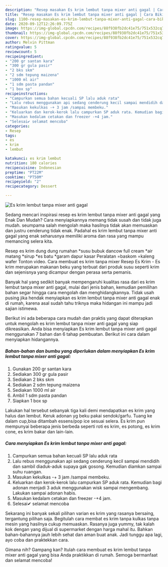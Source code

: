```yaml
---
description: "Resep masakan Es krim lembut tanpa mixer anti gagal | Cara Bikin Es krim lembut tanpa mixer anti gagal Yang Enak Dan Mudah"
title: "Resep masakan Es krim lembut tanpa mixer anti gagal | Cara Bikin Es krim lembut tanpa mixer anti gagal Yang Enak Dan Mudah"
slug: 1100-resep-masakan-es-krim-lembut-tanpa-mixer-anti-gagal-cara-bikin-es-krim-lembut-tanpa-mixer-anti-gagal-yang-enak-dan-mudah
date: 2020-09-12T12:26:09.775Z
image: https://img-global.cpcdn.com/recipes/88f938fb2dc41e75/751x532cq70/es-krim-lembut-tanpa-mixer-anti-gagal-foto-resep-utama.jpg
thumbnail: https://img-global.cpcdn.com/recipes/88f938fb2dc41e75/751x532cq70/es-krim-lembut-tanpa-mixer-anti-gagal-foto-resep-utama.jpg
cover: https://img-global.cpcdn.com/recipes/88f938fb2dc41e75/751x532cq70/es-krim-lembut-tanpa-mixer-anti-gagal-foto-resep-utama.jpg
author: Melvin Pittman
ratingvalue: 5
reviewcount: 5
recipeingredient:
- "200 gr santan kara"
- "300 gr gula pasir"
- "2 bks skm"
- "2 sdm tepung maizena"
- "1000 ml air"
- "1 sdm pasta pandan"
- "1 box sp"
recipeinstructions:
- "Campurkan semua bahan kecuali SP lalu aduk rata"
- "Lalu rebus menggunakan api sedang cenderung kecil sampai mendidih dan sambil diaduk-aduk supaya gak gosong. Kemudian diamkan sampai suhu ruangan."
- "Masukan kekulkas -+ 3 jam /sampai membeku."
- "Keluarkan dan kerok-kerok lalu campurkan SP aduk rata. Kemudian bagi adonan menjadi 3 aduk menggunakan wisk sampai mengembang. Lakukan sampai adonan habis."
- "Masukan kedalam cetakan dan freezer -+4 jam."
- "Selesai✔ selamat mencoba"
categories:
- Resep
tags:
- es
- krim
- lembut

katakunci: es krim lembut 
nutrition: 180 calories
recipecuisine: Indonesian
preptime: "PT22M"
cooktime: "PT50M"
recipeyield: "2"
recipecategory: Dessert

---
```



![Es krim lembut tanpa mixer anti gagal](https://img-global.cpcdn.com/recipes/88f938fb2dc41e75/751x532cq70/es-krim-lembut-tanpa-mixer-anti-gagal-foto-resep-utama.jpg)

Sedang mencari inspirasi resep es krim lembut tanpa mixer anti gagal yang Enak Dan Mudah? Cara menyiapkannya memang tidak susah dan tidak juga mudah. seumpama salah mengolah maka hasilnya tidak akan memuaskan dan justru cenderung tidak enak. Padahal es krim lembut tanpa mixer anti gagal yang enak seharusnya memiliki aroma dan rasa yang mampu memancing selera kita.

Resep es krim dung dung rumahan *susu bubuk dancow full cream *air matang *sirup *es batu *garam dapur kasar Peralatan =baskom =kaleng wafer Tonton video. Cara membuat es krim tanpa mixer Resep Es Krim - Es krim merupakan makanan beku yang terbuat dari produk susu seperti krim dan sejenisnya yang dicampur dengan perasa serta pemanis.

Banyak hal yang sedikit banyak mempengaruhi kualitas rasa dari es krim lembut tanpa mixer anti gagal, mulai dari jenis bahan, kemudian pemilihan bahan segar hingga cara mengolah dan menghidangkannya. Tidak usah pusing jika hendak menyiapkan es krim lembut tanpa mixer anti gagal enak di rumah, karena asal sudah tahu triknya maka hidangan ini mampu jadi sajian istimewa.


Berikut ini ada beberapa cara mudah dan praktis yang dapat diterapkan untuk mengolah es krim lembut tanpa mixer anti gagal yang siap dikreasikan. Anda bisa menyiapkan Es krim lembut tanpa mixer anti gagal menggunakan 7 bahan dan 6 tahap pembuatan. Berikut ini cara dalam menyiapkan hidangannya.

<!--inarticleads1-->

##### Bahan-bahan dan bumbu yang diperlukan dalam menyiapkan Es krim lembut tanpa mixer anti gagal:

1. Gunakan 200 gr santan kara
1. Sediakan 300 gr gula pasir
1. Sediakan 2 bks skm
1. Sediakan 2 sdm tepung maizena
1. Sediakan 1000 ml air
1. Ambil 1 sdm pasta pandan
1. Siapkan 1 box sp


Lakukan hal tersebut sebanyak tiga kali demi mendapatkan es krim yang halus dan lembut. Keruk adonan yg beku pakai sendok/garfu. Tuang ke dalam cup,bisa ditambah essens/pop ice sesuai selera. Es krim pun mempunyai beberapa jenis berbeda seperti roti es krim, es potong, es krim cone, es krim bakar dan lain-lain. 

<!--inarticleads2-->

##### Cara menyiapkan Es krim lembut tanpa mixer anti gagal:

1. Campurkan semua bahan kecuali SP lalu aduk rata
1. Lalu rebus menggunakan api sedang cenderung kecil sampai mendidih dan sambil diaduk-aduk supaya gak gosong. Kemudian diamkan sampai suhu ruangan.
1. Masukan kekulkas -+ 3 jam /sampai membeku.
1. Keluarkan dan kerok-kerok lalu campurkan SP aduk rata. Kemudian bagi adonan menjadi 3 aduk menggunakan wisk sampai mengembang. Lakukan sampai adonan habis.
1. Masukan kedalam cetakan dan freezer -+4 jam.
1. Selesai✔ selamat mencoba


Sekarang ini banyak sekali pilihan varian es krim yang rasanya bersaing, tergantung pilihan saja. Begitulah cara membat es krim tanpa kulkas tanpa mesin yang hasilnya cukup memuaskan. Rasanya juga yummy, tak kalah kok dengan yang dijual di supermarket dengan harga mahal itu. Bahkan bahan-bahannya jauh lebih sehat dan aman buat anak. Jadi tunggu apa lagi, ayo coba dan praktekkan cara. 

Gimana nih? Gampang kan? Itulah cara membuat es krim lembut tanpa mixer anti gagal yang bisa Anda praktikkan di rumah. Semoga bermanfaat dan selamat mencoba!

